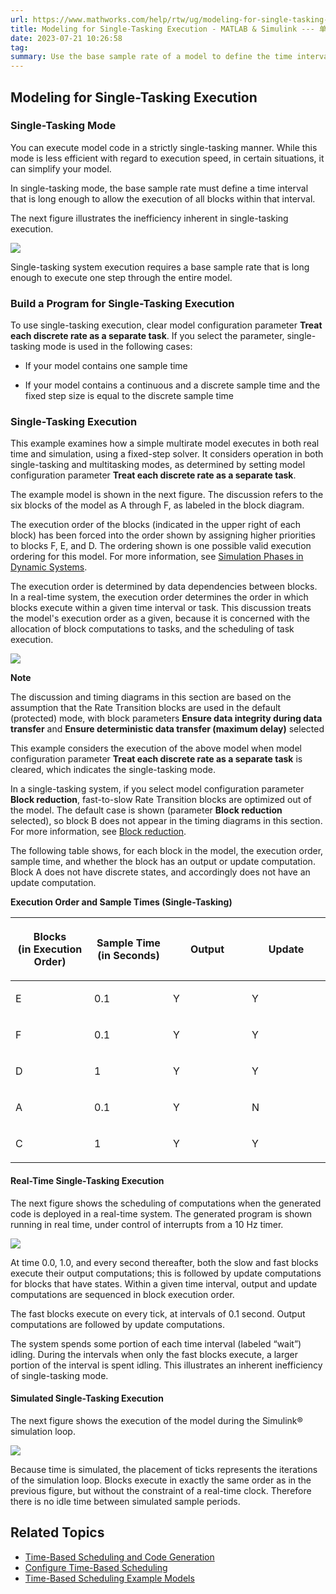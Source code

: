 ```yaml
---
url: https://www.mathworks.com/help/rtw/ug/modeling-for-single-tasking-execution.html
title: Modeling for Single-Tasking Execution - MATLAB & Simulink --- 单任务执行建模 - MATLAB & Simulink
date: 2023-07-21 10:26:58
tag: 
summary: Use the base sample rate of a model to define the time interval during which blocks in the model exec......
---
```

## Modeling for Single-Tasking Execution

### Single-Tasking Mode

You can execute model code in a strictly single-tasking manner. While this mode is less efficient with regard to execution speed, in certain situations, it can simplify your model.

In single-tasking mode, the base sample rate must define a time interval that is long enough to allow the execution of all blocks within that interval.

The next figure illustrates the inefficiency inherent in single-tasking execution.

![](https://www.mathworks.com/help/rtw/ug/single_tasking_system_exe.png)

Single-tasking system execution requires a base sample rate that is long enough to execute one step through the entire model.

### Build a Program for Single-Tasking Execution

To use single-tasking execution, clear model configuration parameter **Treat each discrete rate as a separate task**. If you select the parameter, single-tasking mode is used in the following cases:

*   If your model contains one sample time
    
*   If your model contains a continuous and a discrete sample time and the fixed step size is equal to the discrete sample time
    

### Single-Tasking Execution

This example examines how a simple multirate model executes in both real time and simulation, using a fixed-step solver. It considers operation in both single-tasking and multitasking modes, as determined by setting model configuration parameter **Treat each discrete rate as a separate task**.

The example model is shown in the next figure. The discussion refers to the six blocks of the model as A through F, as labeled in the block diagram.

The execution order of the blocks (indicated in the upper right of each block) has been forced into the order shown by assigning higher priorities to blocks F, E, and D. The ordering shown is one possible valid execution ordering for this model. For more information, see [Simulation Phases in Dynamic Systems](https://www.mathworks.com/help/simulink/ug/simulating-dynamic-systems.html).

The execution order is determined by data dependencies between blocks. In a real-time system, the execution order determines the order in which blocks execute within a given time interval or task. This discussion treats the model's execution order as a given, because it is concerned with the allocation of block computations to tasks, and the scheduling of task execution.

![](https://www.mathworks.com/help/rtw/ug/multi10.png)

**Note**

The discussion and timing diagrams in this section are based on the assumption that the Rate Transition blocks are used in the default (protected) mode, with block parameters **Ensure data integrity during data transfer** and **Ensure deterministic data transfer (maximum delay)** selected

This example considers the execution of the above model when model configuration parameter **Treat each discrete rate as a separate task** is cleared, which indicates the single-tasking mode.

In a single-tasking system, if you select model configuration parameter **Block reduction**, fast-to-slow Rate Transition blocks are optimized out of the model. The default case is shown (parameter **Block reduction** selected), so block B does not appear in the timing diagrams in this section. For more information, see [Block reduction](https://www.mathworks.com/help/simulink/gui/block-reduction.html).

The following table shows, for each block in the model, the execution order, sample time, and whether the block has an output or update computation. Block A does not have discrete states, and accordingly does not have an update computation.

**Execution Order and Sample Times (Single-Tasking)**

<table summary="Execution Order and Sample Times (Single-Tasking)"><colgroup><col width="25%"><col width="25%"><col width="25%"><col width="25%"></colgroup><thead><tr><th><p><strong>Blocks<br>(in Execution Order)</strong></p></th><th><p><strong>Sample Time<br>(in Seconds)</strong></p></th><th><p><strong>Output</strong></p></th><th><p><strong>Update</strong></p></th></tr></thead><tbody><tr><td><p>E</p></td><td><p>0.1</p></td><td><p>Y</p></td><td><p>Y</p></td></tr><tr><td><p>F</p></td><td><p>0.1</p></td><td><p>Y</p></td><td><p>Y</p></td></tr><tr><td><p>D</p></td><td><p>1</p></td><td><p>Y</p></td><td><p>Y</p></td></tr><tr><td><p>A</p></td><td><p>0.1</p></td><td><p>Y</p></td><td><p>N</p></td></tr><tr><td><p>C</p></td><td><p>1</p></td><td><p>Y</p></td><td><p>Y</p></td></tr></tbody></table>

#### Real-Time Single-Tasking Execution

The next figure shows the scheduling of computations when the generated code is deployed in a real-time system. The generated program is shown running in real time, under control of interrupts from a 10 Hz timer.

![](https://www.mathworks.com/help/rtw/ug/real_time_system_single_tasking_exe_of_model.png)

At time 0.0, 1.0, and every second thereafter, both the slow and fast blocks execute their output computations; this is followed by update computations for blocks that have states. Within a given time interval, output and update computations are sequenced in block execution order.

The fast blocks execute on every tick, at intervals of 0.1 second. Output computations are followed by update computations.

The system spends some portion of each time interval (labeled “wait”) idling. During the intervals when only the fast blocks execute, a larger portion of the interval is spent idling. This illustrates an inherent inefficiency of single-tasking mode.

#### Simulated Single-Tasking Execution

The next figure shows the execution of the model during the Simulink® simulation loop.

![](https://www.mathworks.com/help/rtw/ug/simulated_single_tasking_exe_of_model.png)

Because time is simulated, the placement of ticks represents the iterations of the simulation loop. Blocks execute in exactly the same order as in the previous figure, but without the constraint of a real-time clock. Therefore there is no idle time between simulated sample periods.

## Related Topics

*   [Time-Based Scheduling and Code Generation](https://www.mathworks.com/help/rtw/ug/time-based-scheduling-and-code-generation.html)
*   [Configure Time-Based Scheduling](https://www.mathworks.com/help/rtw/ug/configure-time-based-scheduling.html)
*   [Time-Based Scheduling Example Models](https://www.mathworks.com/help/rtw/ug/time-based-scheduling-example-models-1.html)